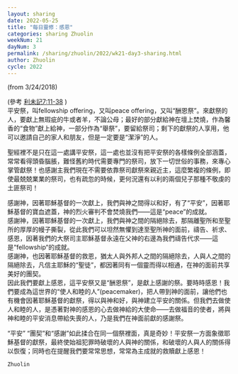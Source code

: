 ```yaml
---
layout: sharing
date: 2022-05-25
title: "每日靈修：感恩"
categories: sharing Zhuolin
weekNum: 21
dayNum: 3
permalink: /sharing/zhuolin/2022/wk21-day3-sharing.html
author: Zhuolin
cycle: 2022
---
```

(from 3/24/2018)

(參考 [利未記7:11-38](https://www.biblegateway.com/quicksearch/?quicksearch=利未記7%3A11-38&qs_version=CUVMPT) )  
平安祭，叫fellowship offering，又叫peace offering，又叫“酬恩祭”。來獻祭的人，要獻上無瑕疵的牛或者羊，不論公母；最好的部分獻給神在壇上焚燒，作為馨香的“食物”獻上給神，一部分作為“舉祭”，要留給祭司；剩下的獻祭的人享用，他可以邀請自己的家人和朋友，但是一定要是“潔淨”的人。  

聖經裡不是只在這一處講平安祭，這一處也並沒有把平安祭的各樣條例全部涵蓋，常常看得頭昏腦脹，難怪舊約時代需要專門的祭司，放下一切世俗的事務，來專心掌管獻祭！也感謝主我們現在不需要依靠祭司獻祭來親近主，這麼繁複的條例，即使最兢兢業業的祭司，也有疏忽的時候，更何況還有以利的兩個兒子那種不敬虔的土匪祭司！  

感謝神，因著耶穌基督的一次獻上，我們與神之間得以和好，有了“平安”，因著耶穌基督的寶血遮蓋，神的烈火審判不會焚燒我們——這是“peace”的成就。  
感謝神，因著耶穌基督的一次獻上，我們與神之間的隔絕除去，那隔離聖所和至聖所的厚厚的幔子撕裂，從此我們可以坦然無懼到達至聖所神的面前，禱告、祈求、感恩，因著我們的大祭司主耶穌基督永遠在父神的右邊為我們禱告代求——這是“fellowship“的成就。  
感謝神，也因著耶穌基督的救恩，猶太人與外邦人之間的隔絕除去，人與人之間的隔絕除去，凡信主耶穌的“聖徒”，都因著同有一個靈而得以相通，在神的面前共享美好的團契。  
因此我們要獻上感恩，這平安祭又是“酬恩祭”，是獻上感謝的祭。要時時感恩！我們要成為這世界的“使人和睦的人”(peacemaker)，把人帶到神的面前，讓他們也有機會因著耶穌基督的獻祭，得以與神和好，與神建立平安的關係。但我們去做使人和睦的人，是憑著對神的感恩的心去做神給的大使命——去做福音的使者，將與神和睦的平安消息帶給失喪的人，乃是我們在神面前獻的感謝祭。  

“平安” “團契”和“感謝”如此揉合在同一個祭裡面，真是奇妙！平安祭一方面象徵耶穌基督的獻祭，最終使始祖犯罪時破壞的人與神的關係，和破壞的人與人的關係得以恢復；同時也在提醒我們要常常思想，常常為主成就的救贖獻上感恩！  

`Zhuolin`  


